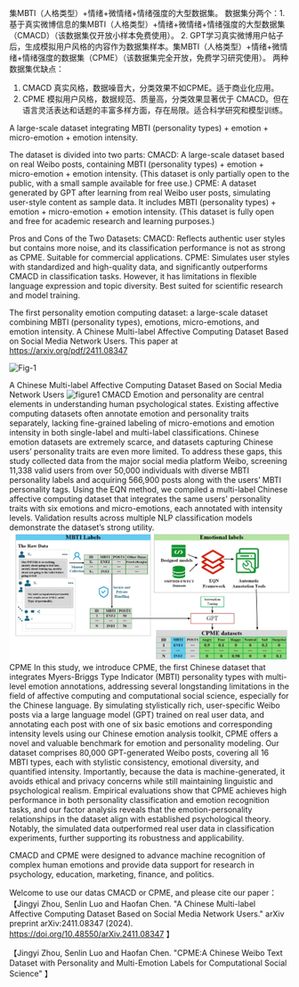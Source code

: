 集MBTI（人格类型）+情绪+微情绪+情绪强度的大型数据集。
数据集分两个：1. 基于真实微博信息的集MBTI（人格类型）+情绪+微情绪+情绪强度的大型数据集（CMACD）（该数据集仅开放小样本免费使用）。
2. GPT学习真实微博用户帖子后，生成模拟用户风格的内容作为数据集样本。集MBTI（人格类型）+情绪+微情绪+情绪强度的数据集（CPME）（该数据集完全开放，免费学习研究使用）。
两种数据集优缺点：
1. CMACD 真实风格，数据噪音大，分类效果不如CPME。适于商业化应用。
2. CPME 模拟用户风格，数据规范、质量高，分类效果显著优于 CMACD。但在语言灵活表达和话题的丰富多样方面，存在局限。适合科学研究和模型训练。

A large-scale dataset integrating MBTI (personality types) + emotion + micro-emotion + emotion intensity.

The dataset is divided into two parts:
CMACD: A large-scale dataset based on real Weibo posts, containing MBTI (personality types) + emotion + micro-emotion + emotion intensity. (This dataset is only partially open to the public, with a small sample available for free use.)
CPME: A dataset generated by GPT after learning from real Weibo user posts, simulating user-style content as sample data. It includes MBTI (personality types) + emotion + micro-emotion + emotion intensity. (This dataset is fully open and free for academic research and learning purposes.)

Pros and Cons of the Two Datasets:
CMACD: Reflects authentic user styles but contains more noise, and its classification performance is not as strong as CPME. Suitable for commercial applications.
CPME: Simulates user styles with standardized and high-quality data, and significantly outperforms CMACD in classification tasks. However, it has limitations in flexible language expression and topic diversity. Best suited for scientific research and model training.

The first personality emotion computing dataset: a large-scale dataset combining MBTI (personality types), emotions, micro-emotions, and emotion intensity.
A Chinese Multi-label Affective Computing Dataset Based on Social Media Network Users.
This paper at https://arxiv.org/pdf/2411.08347


![Fig-1](https://github.com/user-attachments/assets/125dc94e-4ee0-4867-aaed-8f06e48e4617)

A Chinese Multi-label Affective Computing Dataset Based on Social Media Network Users
![figure1](https://github.com/user-attachments/assets/8c747260-635e-4f8c-aad1-78b49bc5e5d7)
CMACD
Emotion and personality are central elements in understanding human psychological states. 
Existing affective computing datasets often annotate emotion and personality traits separately, lacking fine-grained labeling of micro-emotions
and emotion intensity in both single-label and multi-label classifications.
Chinese emotion datasets are extremely scarce, and datasets capturing Chinese users’ personality traits are even more limited. 
To address these gaps, this study collected data from the major social media platform Weibo, 
screening 11,338 valid users from over 50,000 individuals with diverse MBTI personality labels and acquiring 566,900 posts along with the users’ MBTI personality tags.
Using the EQN method, we compiled a multi-label Chinese affective computing dataset that integrates the same users' personality traits with six emotions and micro-emotions, 
each annotated with intensity levels. Validation results across multiple NLP classification models demonstrate the dataset’s strong utility.
![GitHub Logo](https://github.com/yeaso/Chinese-Affective-Computing-Dataset/blob/main/Fig-2.jpg)
CPME
In this study, we introduce CPME, the first Chinese dataset that integrates Myers-Briggs Type Indicator (MBTI) personality types with multi-level emotion annotations, addressing several longstanding limitations in the field of affective computing and computational social science, especially for the Chinese language. By simulating stylistically rich, user-specific Weibo posts via a large language model (GPT) trained on real user data, and annotating each post with one of six basic emotions and corresponding intensity levels using our Chinese emotion analysis toolkit, CPME offers a novel and valuable benchmark for emotion and personality modeling.
Our dataset comprises 80,000 GPT-generated Weibo posts, covering all 16 MBTI types, each with stylistic consistency, emotional diversity, and quantified intensity. Importantly, because the data is machine-generated, it avoids ethical and privacy concerns while still maintaining linguistic and psychological realism. Empirical evaluations show that CPME achieves high performance in both personality classification and emotion recognition tasks, and our factor analysis reveals that the emotion-personality relationships in the dataset align with established psychological theory. Notably, the simulated data outperformed real user data in classification experiments, further supporting its robustness and applicability.



CMACD and CPME were designed to advance machine recognition of complex human emotions and provide data support for research in psychology, education, marketing, finance, and politics.



Welcome to use our datas CMACD or CPME, and please cite our paper：
【Jingyi Zhou, Senlin Luo and Haofan Chen. "A Chinese Multi-label Affective Computing Dataset Based on Social Media Network Users." arXiv preprint 	arXiv:2411.08347 (2024).
https://doi.org/10.48550/arXiv.2411.08347
】

【Jingyi Zhou, Senlin Luo and Haofan Chen. "CPME:A Chinese Weibo Text Dataset with Personality and Multi-Emotion Labels for Computational Social Science"       】





